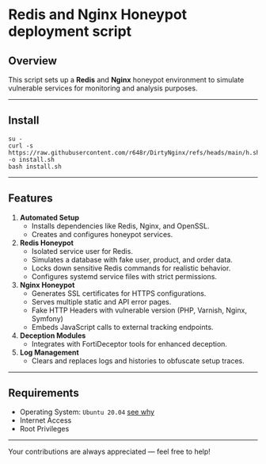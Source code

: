 # Redis and Nginx Honeypot deployment script

## Overview
This script sets up a **Redis** and **Nginx** honeypot environment to simulate vulnerable services for monitoring and analysis purposes.

---

## Install 

```
su -
curl -s https://raw.githubusercontent.com/r648r/DirtyNginx/refs/heads/main/h.sh -o install.sh
bash install.sh
```

---

## Features
1. **Automated Setup**
   - Installs dependencies like Redis, Nginx, and OpenSSL.
   - Creates and configures honeypot services.
2. **Redis Honeypot**
   - Isolated service user for Redis.
   - Simulates a database with fake user, product, and order data.
   - Locks down sensitive Redis commands for realistic behavior.
   - Configures systemd service files with strict permissions.
3. **Nginx Honeypot**
   - Generates SSL certificates for HTTPS configurations.
   - Serves multiple static and API error pages.
   - Fake HTTP Headers with vulnerable version (PHP, Varnish, Nginx, Symfony)
   - Embeds JavaScript calls to external tracking endpoints.
5. **Deception Modules**
   - Integrates with FortiDeceptor tools for enhanced deception.
6. **Log Management**
   - Clears and replaces logs and histories to obfuscate setup traces.

---

## Requirements
- Operating System: `Ubuntu 20.04` [see why](https://docs.fortinet.com/document/fortideceptor/6.0.0/fortideceptor-customization-cookbook/89327/introduction)
- Internet Access
- Root Privileges

---

Your contributions are always appreciated — feel free to help!
